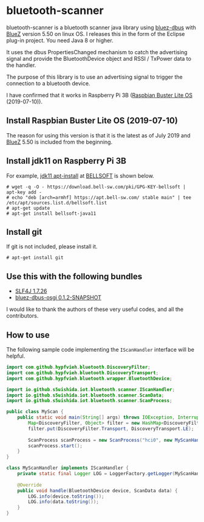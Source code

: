 # bluetooth-scanner
bluetooth-scanner is a bluetooth scanner java library using [bluez-dbus](https://github.com/hypfvieh/bluez-dbus) with [BlueZ](http://www.bluez.org/) version 5.50 on linux OS. I releases this in the form of the Eclipse plug-in project.
You need Java 8 or higher.

It uses the dbus PropertiesChanged mechanism to catch the advertising signal and provide the BluetoothDevice object and RSSI / TxPower data to the handler.

The purpose of this library is to use an advertising signal to trigger the connection to a bluetooth device.

I have confirmed that it works in Raspberry Pi 3B ([Raspbian Buster Lite OS](https://www.raspberrypi.org/downloads/raspbian/) (2019-07-10)).

## Install Raspbian Buster Lite OS (2019-07-10)
The reason for using this version is that it is the latest as of July 2019 and [BlueZ](http://www.bluez.org/) 5.50 is included from the beginning.

## Install jdk11 on Raspberry Pi 3B
For example, [jdk11 apt-install](https://apt.bell-sw.com/) at [BELLSOFT](https://bell-sw.com/) is shown below.
```
# wget -q -O - https://download.bell-sw.com/pki/GPG-KEY-bellsoft | apt-key add -
# echo "deb [arch=armhf] https://apt.bell-sw.com/ stable main" | tee /etc/apt/sources.list.d/bellsoft.list
# apt-get update
# apt-get install bellsoft-java11
```

## Install git
If git is not included, please install it.
```
# apt-get install git
```

## Use this with the following bundles
- [SLF4J 1.7.26](https://www.slf4j.org/)
- [bluez-dbus-osgi 0.1.2-SNAPSHOT](https://github.com/hypfvieh/bluez-dbus)

I would like to thank the authors of these very useful codes, and all the contributors.

## How to use
The following sample code implementing the `IScanHandler` interface will be helpful.
```java
import com.github.hypfvieh.bluetooth.DiscoveryFilter;
import com.github.hypfvieh.bluetooth.DiscoveryTransport;
import com.github.hypfvieh.bluetooth.wrapper.BluetoothDevice;

import io.github.s5uishida.iot.bluetooth.scanner.IScanHandler;
import io.github.s5uishida.iot.bluetooth.scanner.ScanData;
import io.github.s5uishida.iot.bluetooth.scanner.ScanProcess;

public class MyScan {
    public static void main(String[] args) throws IOException, InterruptedException {
        Map<DiscoveryFilter, Object> filter = new HashMap<DiscoveryFilter, Object>();
        filter.put(DiscoveryFilter.Transport, DiscoveryTransport.LE);
        
        ScanProcess scanProcess = new ScanProcess("hci0", new MyScanHandler(), filter);
        scanProcess.start();
    }
}

class MyScanHandler implements IScanHandler {
    private static final Logger LOG = LoggerFactory.getLogger(MyScanHandler.class);
    
    @Override
    public void handle(BluetoothDevice device, ScanData data) {
        LOG.info(device.toString());
        LOG.info(data.toString());
    }
}
```

